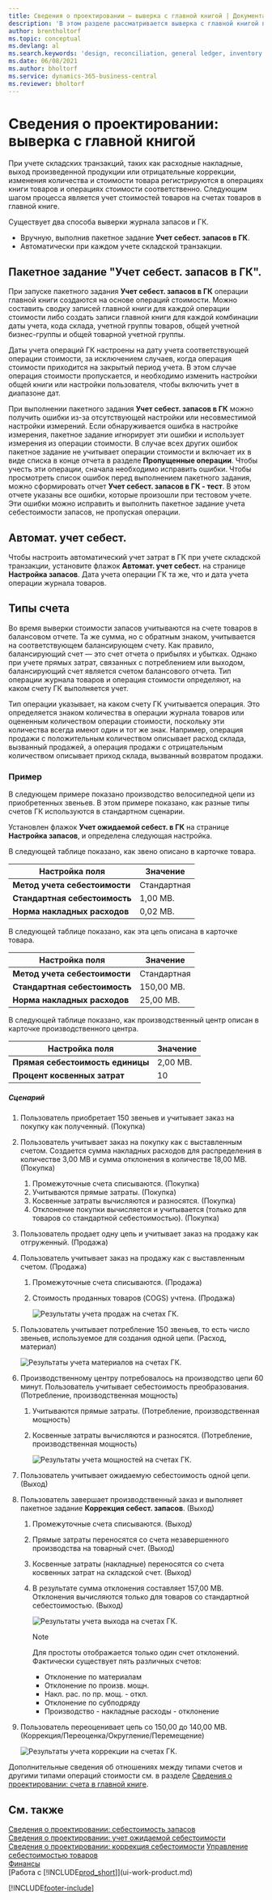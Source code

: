 ```yaml
---
title: Сведения о проектировании — выверка с главной книгой | Документация Майкрософт
description: 'В этом разделе рассматривается выверка с главной книгой при учете складских транзакций, таких как расходные накладные продажи, выпущенная продукция или отрицательные коррекции.'
author: brentholtorf
ms.topic: conceptual
ms.devlang: al
ms.search.keywords: 'design, reconciliation, general ledger, inventory'
ms.date: 06/08/2021
ms.author: bholtorf
ms.service: dynamics-365-business-central
ms.reviewer: bholtorf
---
```

# <a name="design-details-reconciliation-with-the-general-ledger"></a>Сведения о проектировании: выверка с главной книгой
При учете складских транзакций, таких как расходные накладные, выход произведенной продукции или отрицательные коррекции, изменения количества и стоимости товара регистрируются в операциях книги товаров и операциях стоимости соответственно. Следующим шагом процесса является учет стоимостей товаров на счетах товаров в главной книге.  

Существует два способа выверки журнала запасов и ГК.  

* Вручную, выполнив пакетное задание **Учет себест. запасов в ГК**.  
* Автоматически при каждом учете складской транзакции.  

## <a name="post-inventory-cost-to-gl-batch-job"></a>Пакетное задание "Учет себест. запасов в ГК".
При запуске пакетного задания **Учет себест. запасов в ГК** операции главной книги создаются на основе операций стоимости. Можно составить сводку записей главной книги для каждой операции стоимости либо создать записи главной книги для каждой комбинации даты учета, кода склада, учетной группы товаров, общей учетной бизнес-группы и общей товарной учетной группы.  

Даты учета операций ГК настроены на дату учета соответствующей операции стоимости, за исключением случаев, когда операция стоимости приходится на закрытый период учета. В этом случае операция стоимости пропускается, и необходимо изменить настройки общей книги или настройки пользователя, чтобы включить учет в диапазоне дат.  

При выполнении пакетного задания **Учет себест. запасов в ГК** можно получить ошибки из-за отсутствующей настройки или несовместимой настройки измерений. Если обнаруживается ошибка в настройке измерения, пакетное задание игнорирует эти ошибки и использует измерения из операции стоимости. В случае всех других ошибок пакетное задание не учитывает операции стоимости и включает их в виде списка в конце отчета в разделе **Пропущенные операции**. Чтобы учесть эти операции, сначала необходимо исправить ошибки. Чтобы просмотреть список ошибок перед выполнением пакетного задания, можно сформировать отчет **Учет себест. запасов в ГК - тест**. В этом отчете указаны все ошибки, которые произошли при тестовом учете. Эти ошибки можно исправить и выполнить пакетное задание учета себестоимости запасов, не пропуская операции.  

## <a name="automatic-cost-posting"></a>Автомат. учет себест.
Чтобы настроить автоматический учет затрат в ГК при учете складской транзакции, установите флажок **Автомат. учет себест.** на странице **Настройка запасов**. Дата учета операции ГК та же, что и дата учета операции журнала товаров.  

## <a name="account-types"></a>Типы счета
Во время выверки стоимости запасов учитываются на счете товаров в балансовом отчете. Та же сумма, но с обратным знаком, учитывается на соответствующем балансирующем счету. Как правило, балансирующий счет — это счет отчета о прибылях и убытках. Однако при учете прямых затрат, связанных с потреблением или выходом, балансирующий счет является счетом балансового отчета. Тип операции журнала товаров и операция стоимости определяют, на каком счету ГК выполняется учет.  

Тип операции указывает, на каком счету ГК учитывается операция. Это определяется знаком количества в операции журнала товаров или оцененным количеством операции стоимости, поскольку эти количества всегда имеют один и тот же знак. Например, операция продажи с положительным количеством описывает расход склада, вызванный продажей, а операция продажи с отрицательным количеством описывает приход склада, вызванный возвратом продажи.  

### <a name="example"></a>Пример
В следующем примере показано производство велосипедной цепи из приобретенных звеньев. В этом примере показано, как разные типы счетов ГК используются в стандартном сценарии.  

Установлен флажок **Учет ожидаемой себест. в ГК** на странице **Настройка запасов**, и определена следующая настройка.  

В следующей таблице показано, как звено описано в карточке товара.  

|Настройка поля|Значение|  
|-----------------|-----------|  
|**Метод учета себестоимости**|Стандартная|  
|**Стандартная себестоимость**|1,00 МВ.|  
|**Норма накладных расходов**|0,02 МВ.|  

В следующей таблице показано, как эта цепь описана в карточке товара.  

|Настройка поля|Значение|  
|-----------------|-----------|  
|**Метод учета себестоимости**|Стандартная|  
|**Стандартная себестоимость**|150,00 МВ.|  
|**Норма накладных расходов**|25,00 МВ.|  

В следующей таблице показано, как производственный центр описан в карточке производственного центра.  

|Настройка поля|Значение|  
|-----------------|-----------|  
|**Прямая себестоимость единицы**|2,00 МВ.|  
|**Процент косвенных затрат**|10|  

##### <a name="scenario"></a>Сценарий
1. Пользователь приобретает 150 звеньев и учитывает заказ на покупку как полученный. (Покупка)  
2. Пользователь учитывает заказ на покупку как с выставленным счетом. Создается сумма накладных расходов для распределения в количестве 3,00 МВ и сумма отклонения в количестве 18,00 МВ. (Покупка)  

    1. Промежуточные счета списываются. (Покупка)  
    2. Учитываются прямые затраты. (Покупка)  
    3. Косвенные затраты вычисляются и разносятся. (Покупка)  
    4. Отклонение покупки вычисляется и учитывается (только для товаров со стандартной себестоимостью). (Покупка)  
3. Пользователь продает одну цепь и учитывает заказ на продажу как отгруженный. (Продажа)  
4. Пользователь учитывает заказ на продажу как с выставленным счетом. (Продажа)  

    1. Промежуточные счета списываются. (Продажа)  
    2. Стоимость проданных товаров (COGS) учтена. (Продажа)  

        ![Результаты учета продаж на счетах ГК.](media/design_details_inventory_costing_3_gl_posting_sales.png "Результаты учета продаж на счетах ГК")  
5. Пользователь учитывает потребление 150 звеньев, то есть число звеньев, используемое для создания одной цепи. (Расход, материал)  

    ![Результаты учета материалов на счетах ГК.](media/design_details_inventory_costing_3_gl_posting_material.png "Результаты учета материалов на счетах ГК")  
6. Производственному центру потребовалось на производство цепи 60 минут. Пользователь учитывает себестоимость преобразования. (Потребление, производственная мощность)  

    1. Учитываются прямые затраты. (Потребление, производственная мощность)  
    2. Косвенные затраты вычисляются и разносятся. (Потребление, производственная мощность)  

        ![Результаты учета мощностей на счетах ГК.](media/design_details_inventory_costing_3_gl_posting_capacity.png "Результаты учета мощностей на счетах ГК")  
7. Пользователь учитывает ожидаемую себестоимость одной цепи. (Выход)  
8. Пользователь завершает производственный заказ и выполняет пакетное задание **Коррекция себест. запасов**. (Выход)  

    1. Промежуточные счета списываются. (Выход)  
    2. Прямые затраты переносятся со счета незавершенного производства на товарный счет. (Выход)  
    3. Косвенные затраты (накладные) переносятся со счета косвенных затрат на складской счет. (Выход)  
    4. В результате сумма отклонения составляет 157,00 МВ. Отклонения вычисляются только для товаров со стандартной себестоимостью. (Выход)  

        ![Результаты учета выхода на счетах ГК.](media/design_details_inventory_costing_3_gl_posting_output.png "Результаты учета выхода на счетах ГК")  

        > [!NOTE]  
        >  Для простоты отображается только один счет отклонений. Фактически существует пять различных счетов:  
        >   
        >  * Отклонение по материалам  
        >  * Отклонение по произв. мощн.  
        >  * Накл. рас. по пр. мощ. - откл.  
        >  * Отклонение по субподряду  
        >  * Производство - накладные расходы - отклонение  

9. Пользователь переоценивает цепь со 150,00 до 140,00 МВ. (Коррекция/Переоценка/Округление/Перемещение)  

    ![Результаты учета коррекции на счетах ГК.](media/design_details_inventory_costing_3_gl_posting_adjustment.png "Результаты учета коррекции на счетах ГК")  

Дополнительные сведения об отношениях между типами счетов и другими типами операций стоимости см. в разделе [Сведения о проектировании: счета в главной книге](design-details-accounts-in-the-general-ledger.md).  

## <a name="see-also"></a>См. также
[Сведения о проектировании: себестоимость запасов](design-details-inventory-costing.md)   
[Сведения о проектировании: учет ожидаемой себестоимости](design-details-expected-cost-posting.md)   
[Сведения о проектировании: коррекция себестоимости](design-details-cost-adjustment.md)
[Управление себестоимостью товаров](finance-manage-inventory-costs.md)  
[Финансы](finance.md)  
[Работа с [!INCLUDE[prod_short](includes/prod_short.md)]](ui-work-product.md)


[!INCLUDE[footer-include](includes/footer-banner.md)]

